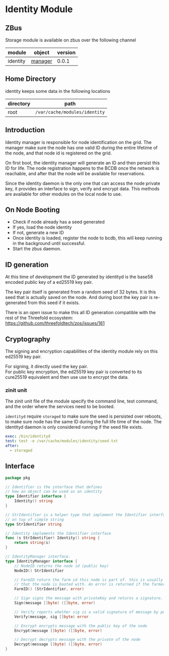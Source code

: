 # Identity Module

## ZBus

Storage module is available on zbus over the following channel

| module | object | version |
|--------|--------|---------|
| identity|[manager](#interface)| 0.0.1|

## Home Directory
identity keeps some data in the following locations

| directory | path|
|----|---|
| root| `/var/cache/modules/identity`|


## Introduction

Identity manager is responsible for node identification on the grid. The manager make sure the node has one valid ID during the entire lifetime of the node, and that node id is registered on the grid.

On first boot, the identity manager will generate an ID and then persist this ID for life. The node registration happens to the BCDB once the network is reachable, and after that the node will be available for reservations.

Since the identity daemon is the only one that can access the node private key, it provides an interface to sign, verify and encrypt data. This methods are available for other modules on the local node to use.

## On Node Booting

- Check if node already has a seed generated
- If yes, load the node identity
- If not, generate a new ID
- Once identity is loaded, register the node to bcdb, this will keep running in the background until successful.
- Start the zbus daemon.

## ID generation

At this time of development the ID generated by identityd is the base58 encoded public key of a ed25519 key pair.

The key pair itself is generated from a random seed of 32 bytes. It is this seed that is actually saved on the node. And during boot the key pair is re-generated from this seed if it exists.

There is an open issue to make this all ID generation compatible with the rest of the Threefold ecosystem: https://github.com/threefoldtech/zos/issues/161

## Cryptography

The signing and  encryption capabilities of the identity module rely on this ed25519 key pair.

For signing, it directly used the key pair.  
For public key encryption, the ed25519 key pair is converted to its cure25519 equivalent and then use use to encrypt the data.

### zinit unit

The zinit unit file of the module specify the command line,  test command, and the order where the services need to be booted.

`identityd` require `storaged` to make sure the seed is persisted over reboots, to make sure node has the same ID during the full life time of the node.
The identityd daemon is only considered running if the seed file exists.

```yaml
exec: /bin/identityd
test: test -e /var/cache/modules/identity/seed.txt
after:
  - storaged
```

## Interface

```go
package pkg

// Identifier is the interface that defines
// how an object can be used as an identity
type Identifier interface {
	Identity() string
}

// StrIdentifier is a helper type that implement the Identifier interface
// on top of simple string
type StrIdentifier string

// Identity implements the Identifier interface
func (s StrIdentifier) Identity() string {
	return string(s)
}

// IdentityManager interface.
type IdentityManager interface {
	// NodeID returns the node id (public key)
	NodeID() StrIdentifier

	// FarmID return the farm id this node is part of. this is usually a configuration
	// that the node is booted with. An error is returned if the farmer id is not configured
	FarmID() (StrIdentifier, error)

	// Sign signs the message with privateKey and returns a signature.
	Sign(message []byte) ([]byte, error)

	// Verify reports whether sig is a valid signature of message by publicKey.
	Verify(message, sig []byte) error

	// Encrypt encrypts message with the public key of the node
	Encrypt(message []byte) ([]byte, error)

	// Decrypt decrypts message with the private of the node
	Decrypt(message []byte) ([]byte, error)
}
```
